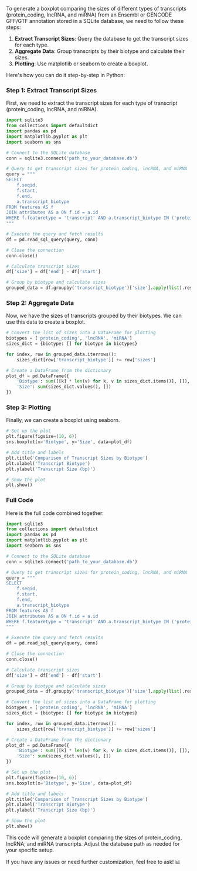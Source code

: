 To generate a boxplot comparing the sizes of different types of transcripts (protein_coding, lncRNA, and miRNA) from an Ensembl or GENCODE GFF/GTF annotation stored in a SQLite database, we need to follow these steps:

1. **Extract Transcript Sizes**: Query the database to get the transcript sizes for each type.
2. **Aggregate Data**: Group transcripts by their biotype and calculate their sizes.
3. **Plotting**: Use matplotlib or seaborn to create a boxplot.

Here's how you can do it step-by-step in Python:

### Step 1: Extract Transcript Sizes

First, we need to extract the transcript sizes for each type of transcript (protein_coding, lncRNA, and miRNA).

```python
import sqlite3
from collections import defaultdict
import pandas as pd
import matplotlib.pyplot as plt
import seaborn as sns

# Connect to the SQLite database
conn = sqlite3.connect('path_to_your_database.db')

# Query to get transcript sizes for protein_coding, lncRNA, and miRNA
query = """
SELECT 
    f.seqid,
    f.start,
    f.end,
    a.transcript_biotype
FROM features AS f
JOIN attributes AS a ON f.id = a.id
WHERE f.featuretype = 'transcript' AND a.transcript_biotype IN ('protein_coding', 'lncRNA', 'miRNA');
"""

# Execute the query and fetch results
df = pd.read_sql_query(query, conn)

# Close the connection
conn.close()

# Calculate transcript sizes
df['size'] = df['end'] - df['start']

# Group by biotype and calculate sizes
grouped_data = df.groupby('transcript_biotype')['size'].apply(list).reset_index(name='sizes')
```

### Step 2: Aggregate Data

Now, we have the sizes of transcripts grouped by their biotypes. We can use this data to create a boxplot.

```python
# Convert the list of sizes into a DataFrame for plotting
biotypes = ['protein_coding', 'lncRNA', 'miRNA']
sizes_dict = {biotype: [] for biotype in biotypes}

for index, row in grouped_data.iterrows():
    sizes_dict[row['transcript_biotype']] += row['sizes']

# Create a DataFrame from the dictionary
plot_df = pd.DataFrame({
    'Biotype': sum([[k] * len(v) for k, v in sizes_dict.items()], []),
    'Size': sum(sizes_dict.values(), [])
})
```

### Step 3: Plotting

Finally, we can create a boxplot using seaborn.

```python
# Set up the plot
plt.figure(figsize=(10, 6))
sns.boxplot(x='Biotype', y='Size', data=plot_df)

# Add title and labels
plt.title('Comparison of Transcript Sizes by Biotype')
plt.xlabel('Transcript Biotype')
plt.ylabel('Transcript Size (bp)')

# Show the plot
plt.show()
```

### Full Code

Here is the full code combined together:

```python
import sqlite3
from collections import defaultdict
import pandas as pd
import matplotlib.pyplot as plt
import seaborn as sns

# Connect to the SQLite database
conn = sqlite3.connect('path_to_your_database.db')

# Query to get transcript sizes for protein_coding, lncRNA, and miRNA
query = """
SELECT 
    f.seqid,
    f.start,
    f.end,
    a.transcript_biotype
FROM features AS f
JOIN attributes AS a ON f.id = a.id
WHERE f.featuretype = 'transcript' AND a.transcript_biotype IN ('protein_coding', 'lncRNA', 'miRNA');
"""

# Execute the query and fetch results
df = pd.read_sql_query(query, conn)

# Close the connection
conn.close()

# Calculate transcript sizes
df['size'] = df['end'] - df['start']

# Group by biotype and calculate sizes
grouped_data = df.groupby('transcript_biotype')['size'].apply(list).reset_index(name='sizes')

# Convert the list of sizes into a DataFrame for plotting
biotypes = ['protein_coding', 'lncRNA', 'miRNA']
sizes_dict = {biotype: [] for biotype in biotypes}

for index, row in grouped_data.iterrows():
    sizes_dict[row['transcript_biotype']] += row['sizes']

# Create a DataFrame from the dictionary
plot_df = pd.DataFrame({
    'Biotype': sum([[k] * len(v) for k, v in sizes_dict.items()], []),
    'Size': sum(sizes_dict.values(), [])
})

# Set up the plot
plt.figure(figsize=(10, 6))
sns.boxplot(x='Biotype', y='Size', data=plot_df)

# Add title and labels
plt.title('Comparison of Transcript Sizes by Biotype')
plt.xlabel('Transcript Biotype')
plt.ylabel('Transcript Size (bp)')

# Show the plot
plt.show()
```

This code will generate a boxplot comparing the sizes of protein_coding, lncRNA, and miRNA transcripts. Adjust the database path as needed for your specific setup. 

If you have any issues or need further customization, feel free to ask! 📊